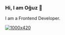### Hi, I am Oğuz 👋

I am a
Frontend Developer.

[![1000x420](https://user-images.githubusercontent.com/438920/84861219-66036b00-b025-11ea-956b-0b5e009e0d78.gif "Fatih Arslan")](https://github.com/ergloguz)
